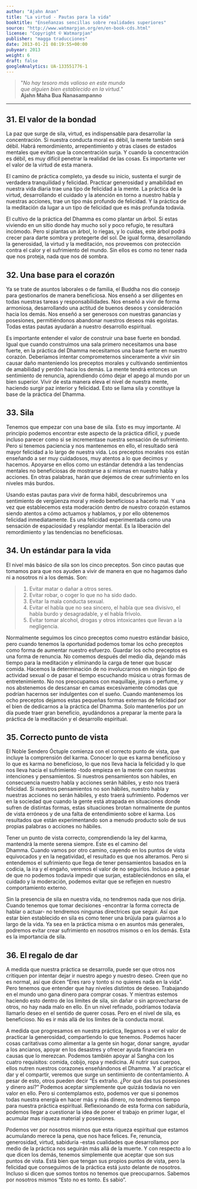 ```yaml
---
author: "Ajahn Anan"
title: "La virtud - Pautas para la vida"
booktitle: "Enseñanzas sencillas sobre realidades superiores"
source: "http://www.watmarpjan.org/en/en-book-cds.html"
license: "Copyright © Watmarpjan"
publisher: "magga traducciones"
date: 2013-01-21 08:19:55+00:00
pubyear: 2013 
weight: 6
draft: false
googleAnalytics: UA-133551776-1
---
```


> "*No hay tesoro más valioso en este mundo  
> que alguien bien establecido en la virtud.*"  
> **Ajahn Maha Bua Ñanasampanno**  

---

## 31. El valor de la bondad  

La paz que surge de sila, virtud, es indispensable para desarrollar la concentración. Si nuestra conducta moral es débil, la mente también será débil. Habrá remordimiento, arrepentimiento y otras clases de estados mentales que evitan que la concentración surja. Y cuando la concentración es débil, es muy difícil penetrar la realidad de las cosas. Es importante ver el valor de la virtud de esta manera.  

El camino de práctica completo, ya desde su inicio, sustenta el surgir de verdadera tranquilidad y felicidad. Practicar generosidad y amabilidad en nuestra vida diaria trae una tipo de felicidad a la mente. La práctica de la virtud, desarrollando el cuidado y la atención en torno a nuestro habla y nuestras acciones, trae un tipo más profundo de felicidad. Y la práctica de la meditación da lugar a un tipo de felicidad que es más profunda todavía.  

El cultivo de la práctica del Dhamma es como plantar un árbol. Si estas viviendo en un sitio donde hay mucho sol y poco refugio, te resultará incómodo. Pero si plantas un árbol, lo riegas, y lo cuidas, este árbol podrá crecer para darte sombra y protegerte del sol. De igual forma, desarrollando la generosidad, la virtud y la meditación, nos proveemos con protección contra el calor y el sufrimiento del mundo. Sin ellos es como no tener nada que nos proteja, nada que nos dé sombra.  

## 32. Una base para el corazón  

Ya se trate de asuntos laborales o de familia, el Buddha nos dio consejo para gestionarlos de manera beneficiosa. Nos enseñó a ser diligentes en todas nuestras tareas y responsabilidades. Nos enseñó a vivir de forma armoniosa, desarrollando una actitud de buenos deseos y consideración hacia los demás. Nos enseñó a ser generosos con nuestras ganancias y posesiones, permitiéndonos abandonar nuestros deseos más egoístas. Todas estas pautas ayudarán a nuestro desarrollo espiritual.  

Es importante entender el valor de construir una base fuerte en bondad. Igual que cuando construimos una sala primero necesitamos una base fuerte, en la práctica del Dhamma necesitamos una base fuerte en nuestro corazón. Deberíamos intentar comprometernos sinceramente a vivir sin causar daño manteniendo los preceptos morales y cultivando sentimientos de amabilidad y perdón hacia los demás. La mente tendrá entonces un sentimiento de renuncia, aprendiendo cómo dejar el apego al mundo por un bien superior. Vivir de esta manera eleva el nivel de nuestra mente, haciendo surgir paz interior y felicidad. Esto se llama sila y constituye la base de la práctica del Dhamma. 

## 33. Sila  

Tenemos que empezar con una base de sila. Esto es muy importante. Al principio podemos encontrar este aspecto de la práctica difícil, y puede incluso parecer como si se incrementase nuestra sensación de sufrimiento. Pero si tenemos paciencia y nos mantenemos en ello, el resultado será mayor felicidad a lo largo de nuestra vida. Los preceptos morales nos están enseñando a ser muy cuidadosos, muy atentos a lo que decimos y hacemos. Apoyarse en ellos como un estándar detendrá a las tendencias mentales no beneficiosas de mostrarse a sí mismas en nuestro habla y acciones. En otras palabras, harán que dejemos de crear sufrimiento en los niveles más burdos.  

Usando estas pautas para vivir de forma hábil, descubriremos una sentimiento de vergüenza moral y miedo beneficioso a hacerlo mal. Y una vez que establecemos esta moderación dentro de nuestro corazón estamos siendo atentos a cómo actuamos y hablamos, y por ello obtenemos felicidad inmediatamente. Es una felicidad experimentada como una sensación de espaciosidad y resplandor mental. Es la liberación del remordimiento y las tendencias no beneficiosas.  

## 34. Un estándar para la vida  

El nivel más básico de sila son los cinco preceptos. Son cinco pautas que tomamos para que nos ayuden a vivir de manera en que no hagamos daño ni a nosotros ni a los demás. Son:  

>  1. Evitar matar o dañar a otros seres.  
>  2. Evitar robar, o coger lo que no ha sido dado.  
>  3. Evitar la mala conducta sexual.  
>  4. Evitar el habla que no sea sincero, el habla que sea divisivo, el habla burdo y desagradable, y el habla frívolo.  
>  5. Evitar tomar alcohol, drogas y otros intoxicantes que llevan a la negligencia.  

Normalmente seguimos los cinco preceptos como nuestro estándar básico, pero cuando tenemos la oportunidad podemos tomar los ocho preceptos como forma de aumentar nuestro esfuerzo. Guardar los ocho preceptos es una forma de renuncia. No comemos después del medio día, dejando más tiempo para la meditación y eliminando la carga de tener que buscar comida. Hacemos la determinación de no involucrarnos en ningún tipo de actividad sexual o de pasar el tiempo escuchando música u otras formas de entretenimiento. No nos preocupamos con maquillaje, joyas o perfume, y nos abstenemos de descansar en camas excesivamente cómodas que podrían hacernos ser indulgentes con el sueño. Cuando mantenemos los ocho preceptos dejamos estas pequeñas formas externas de felicidad por el bien de dedicarnos a la práctica del Dhamma. Solo mantenerlos por un día puede traer gran beneficio, ayudándonos a preparar la mente para la práctica de la meditación y el desarrollo espiritual.  

## 35. Correcto punto de vista  

El Noble Sendero Óctuple comienza con el correcto punto de vista, que incluye la comprensión del karma. Conocer lo que es karma beneficioso y lo que es karma no beneficioso, lo que nos lleva hacia la felicidad y lo que nos lleva hacia el sufrimiento -todo empieza en la mente con nuestras intenciones y pensamientos. Si nuestros pensamientos son hábiles, en consecuencia nuestro habla y acciones serán hábiles, y esto nos traerá felicidad. Si nuestros pensamientos no son hábiles, nuestro habla y nuestras acciones no serán hábiles, y esto traerá sufrimiento. Podemos ver en la sociedad que cuando la gente está atrapada en situaciones donde sufren de distintas formas, estas situaciones brotan normalmente de puntos de vista erróneos y de una falta de entendimiento sobre el karma. Los resultados que están experimentando son a menudo producto solo de sus propias palabras o acciones no hábiles.  

Tener un punto de vista correcto, comprendiendo la ley del karma, mantendrá la mente serena siempre. Este es el camino del Dhamma. Cuando vamos por otro camino, cayendo en los puntos de vista equivocados y en la negatividad, el resultado es que nos alteramos. Pero si entendemos el sufrimiento que llega de tener pensamientos basados en la codicia, la ira y el engaño, veremos el valor de no seguirlos. Incluso a pesar de que no podemos todavía impedir que surjan, estableciéndonos en sila, el cuidado y la moderación, podemos evitar que se reflejen en nuestro comportamiento externo.  

Sin la presencia de sila en nuestra vida, no tendremos nada que nos dirija. Cuando tenemos que tomar decisiones -encontrar la forma correcta de hablar o actuar- no tendremos ningunas directrices que seguir. Así que estar bien establecido en sila es como tener una brújula para guiarnos a lo largo de la vida. Ya sea en la práctica misma o en asuntos más generales, podremos evitar crear sufrimiento en nosotros mismos o en los demás. Esta es la importancia de sila.  

## 36. El regalo de dar  

A medida que nuestra práctica se desarrolla, puede ser que otros nos critiquen por intentar dejar ir nuestro apego y nuestro deseo. Creen que no es normal, así que dicen “Eres raro y tonto si no quieres nada en la vida”. Pero tenemos que entender que hay niveles distintos de deseo. Trabajando en el mundo uno gana dinero para comprar cosas. Y mientras estemos haciendo esto dentro de los límites de sila, sin dañar o sin aprovecharse de otros, no hay nada malo en ello. En un nivel refinado, podríamos todavía llamarlo deseo en el sentido de querer cosas. Pero en el nivel de sila, es beneficioso. No es ir más allá de los límites de la conducta moral.  

A medida que progresamos en nuestra práctica, llegamos a ver el valor de practicar la generosidad, compartiendo lo que tenemos. Podemos hacer cosas caritativas como alimentar a la gente sin hogar, donar sangre, ayudar a los ancianos, apoyar en los desastres y ofrecer ayuda financiera en causas que lo merezcan. Podemos también apoyar al Sangha con los cuatro requisitos: comida, cobijo, ropa y medicina. Al nutrir sus cuerpos, ellos nutren nuestros corazones enseñándonos el Dhamma. Y al practicar el dar y el compartir, veremos que surge un sentimiento de contentamiento. A pesar de esto, otros pueden decir “Es extraño. ¿Por qué das tus posesiones y dinero así?” Podemos aceptar simplemente que quizás todavía no ven valor en ello. Pero si contemplamos esto, podemos ver que si ponemos todas nuestra energía en hacer más y más dinero, no tendremos tiempo para nuestra práctica espiritual. Reflexionando de esta forma con sabiduría, podemos llegar a cuestionar la idea de poner el trabajo en primer lugar, el acumular mas riqueza material y posesiones.  

Podemos ver por nosotros mismos que esta riqueza espiritual que estamos acumulando merece la pena, que nos hace felices. Fe, renuncia, generosidad, virtud, sabiduría -estas cualidades que desarrollamos por medio de la práctica nos seguirán más allá de la muerte. Y con respecto a lo que dicen los demás, tenemos simplemente que aceptar que son sus puntos de vista. Está bien que tengan sus propios puntos de vista, pero la felicidad que conseguimos de la práctica está justo delante de nosotros. Incluso si dicen que somos tontos no tenemos que preocuparnos. Sabemos por nosotros mismos “Esto no es tonto. Es sabio”.  
